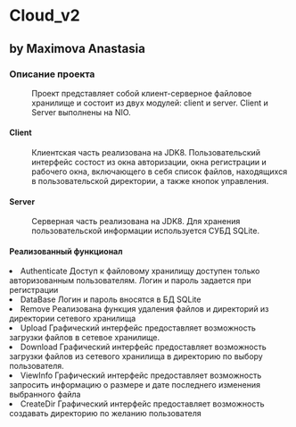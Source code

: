 <h1> Cloud_v2 </h1>
<h2> by Maximova Anastasia </h2>
<h3>Описание проекта</h3>

<dd>Проект представляет собой клиент-серверное файловое хранилище
и состоит из двух модулей: client и server. Client и Server
выполнены на NIO.
</dd>
<h4>Client 
</h4>
<dd>Клиентская часть реализована на JDK8. Пользовательский интерфейс состост из окна авторизации, 
окна регистрации и рабочего окна,
включающего в себя список файлов, находящихся в пользовательской директории, а также кнопок управления.

</dd>
<h4>Server 
</h4>
<dd>Серверная часть реализована на JDK8. Для хранения пользовательской информации
используется СУБД SQLite.
</dd>
<h4>Реализованный функционал 
</h4>
<li> Authenticate Доступ к файловому хранилищу доступен только
авторизованным пользователям. Логин и пароль задается при регистрации
</li>
<li>DataBase Логин и пароль вносятся в БД SQLite
</li>
<li>Remove Реализована функция удаления файлов и директорий
из директории сетевого хранилища
</li>
<li>Upload Графический интерфейс предоставляет возможность загрузки файлов в сетевое хранилище.
</li>
<li>Download Графический интерфейс предоставляет возможность загрузки файлов из сетевого хранилища
в директорию  по выбору пользователя.
</li>
<li>ViewInfo Графический интерфейс предоставляет возможность запросить информацию
о размере и дате последнего изменения выбранного файла
</li>
<li>CreateDir Графический интерфейс предоставляет возможность создавать директорию
по желанию пользователя
</li>






